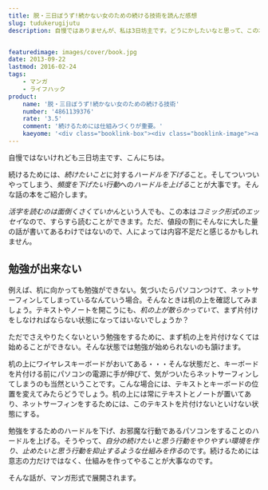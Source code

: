 ```yaml
---
title: 脱・三日ぼうず!続かない女のための続ける技術を読んだ感想
slug: tudukerugijutu
description: 自慢ではありませんが、私は3日坊主です。どうにかしたいなと思って、この本を購入してみました。続けるためには仕組みづくりが大事だということが、コミックエッセイで綴られています。マンガ形式なので面倒くさがり屋な人でも読みきることができます。


featuredimage: images/cover/book.jpg
date: 2013-09-22
lastmod: 2016-02-24
tags: 
    - マンガ
    - ライフハック
product:
    name: '脱・三日ぼうず!続かない女のための続ける技術'
    number: '4861139376'
    rate: '3.5'
    comment: '続けるためには仕組みづくりが重要。'
    kaeyome: '<div class="booklink-box"><div class="booklink-image"><a href="http://www.amazon.co.jp/exec/obidos/asin/4861139376/illusionspace-22/" rel="nofollow" target="_blank"><img src="http://ecx.images-amazon.com/images/I/51LPhSuu2HL._SL160_.jpg" style="border: none;" /></a></div><div class="booklink-info"><div class="booklink-name"><a href="http://www.amazon.co.jp/exec/obidos/asin/4861139376/illusionspace-22/" rel="nofollow" target="_blank">脱・三日ぼうず!続かない女のための続ける技術</a><div class="booklink-powered-date">posted with <a href="http://yomereba.com" rel="nofollow" target="_blank">ヨメレバ</a></div></div><div class="booklink-detail">剣持 まよ サンクチュアリパプリッシング 2009-11-13    </div><div class="booklink-link2"><div class="shoplinkamazon"><a href="http://www.amazon.co.jp/exec/obidos/asin/4861139376/illusionspace-22/" rel="nofollow" target="_blank" title="アマゾン" >Amazonで購入</a></div><div class="shoplinkrakuten"><a href="http://hb.afl.rakuten.co.jp/hgc/11acbc01.369b1bf6.11acbc02.cabf9fe9/?pc=http%3A%2F%2Fbooks.rakuten.co.jp%2Frb%2F6228442%2F%3Fscid%3Daf_ich_link_urltxt%26m%3Dhttp%3A%2F%2Fm.rakuten.co.jp%2Fev%2Fbook%2F" rel="nofollow" target="_blank" title="楽天ブックス" >楽天ブックスで購入</a></div>                  	  <div class="shoplinkkino"><a href="http://ck.jp.ap.valuecommerce.com/servlet/referral?sid=3085416&pid=882196163&vc_url=http%3A%2F%2Fwww.kinokuniya.co.jp%2Ff%2Fdsg-01-9784861139376" target="_blank" title="kino" >紀伊國屋書店で購入<img src="http://ad.jp.ap.valuecommerce.com/servlet/gifbanner?sid=3085416&pid=882196163" height="1" width="1" border="0"></a></div>	  	  	</div></div><div class="booklink-footer"></div></div>'
---
```


自慢ではないけれども三日坊主です、こんにちは。

続けるためには、<em>続けたいこと</em>に対する<em>ハードルを下げる</em>こと。そしてついついやってしまう、<em>頻度を下げたい行動</em>への<em>ハードルを上げる</em>ことが大事です。そんな話の本をご紹介します。

<em>活字を読むのは面倒くさくていかん</em>という人でも、この本は<em>コミック形式のエッセイ</em>なので、すらすら読むことができます。ただ、値段の割にそんなに大した量の話が書いてあるわけではないので、人によっては内容不足だと感じるかもしれません。


## 勉強が出来ない


例えば、机に向かっても勉強ができない。気づいたらパソコンつけて、ネットサーフィンしてしまっているなんていう場合。そんなときは机の上を確認してみましょう。テキストやノートを開こうにも、<em>机の上が散らかっていて</em>、まず片付けをしなければならない状態になってはいないでしょうか？

ただでさえやりたくないという勉強をするために、まず机の上を片付けなくては始めることができない。そんな状態では勉強が始められないのも頷けます。

机の上にワイヤレスキーボードがおいてある・・・そんな状態だと、キーボードを片付ける前にパソコンの電源に手が伸びて、気がついたらネットサーフィンしてしまうのも当然ということです。こんな場合には、テキストとキーボードの位置を変えてみたらどうでしょう。机の上には常にテキストとノートが置いてあり、ネットサーフィンをするためには、このテキストを片付けないといけない状態にする。

勉強をするためのハードルを下げ、お邪魔な行動であるパソコンをすることのハードルを上げる。そうやって、<em>自分の続けたいと思う行動をやりやすい環境を作り</em>、<em>止めたいと思う行動を抑止するような仕組みを作る</em>のです。続けるためには意志の力だけではなく、仕組みを作ってやることが大事なのです。

そんな話が、マンガ形式で展開されます。


  